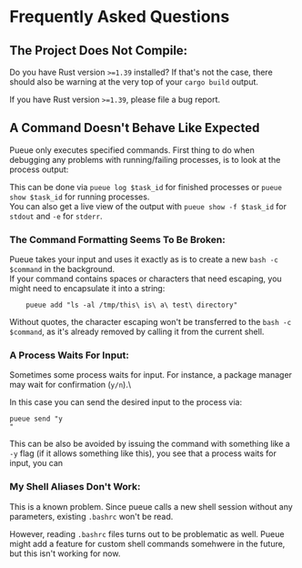 # Frequently Asked Questions


## The Project Does Not Compile:
Do you have Rust version `>=1.39` installed?
If that's not the case, there should also be warning at the very top of your `cargo build` output.

If you have Rust version `>=1.39`, please file a bug report.


## A Command Doesn't Behave Like Expected

Pueue only executes specified commands.
First thing to do when debugging any problems with running/failing processes, is to look at the process output:

This can be done via `pueue log $task_id` for finished processes or `pueue show $task_id` for running processes.\
You can also get a live view of the output with `pueue show -f $task_id` for `stdout` and `-e` for `stderr`.

### The Command Formatting Seems To Be Broken:

Pueue takes your input and uses it exactly as is to create a new `bash -c $command` in the background.\
If your command contains spaces or characters that need escaping, you might need to encapsulate it into a string:

```
    pueue add "ls -al /tmp/this\ is\ a\ test\ directory"
```

Without quotes, the character escaping won't be transferred to the `bash -c $command`, as it's already removed by calling it from the current shell.


### A Process Waits For Input:

Sometimes some process waits for input. For instance, a package manager may wait for confirmation (`y/n`).\

In this case you can send the desired input to the process via:

```
pueue send "y
"
```

This can be also be avoided by issuing the command with something like a `-y` flag (if it allows something like this),
you see that a process waits for input, you can 


### My Shell Aliases Don't Work:

This is a known problem. 
Since pueue calls a new shell session without any parameters, existing `.bashrc` won't be read.

However, reading `.bashrc` files turns out to be problematic as well.
Pueue might add a feature for custom shell commands somehwere in the future, but this isn't working for now.
